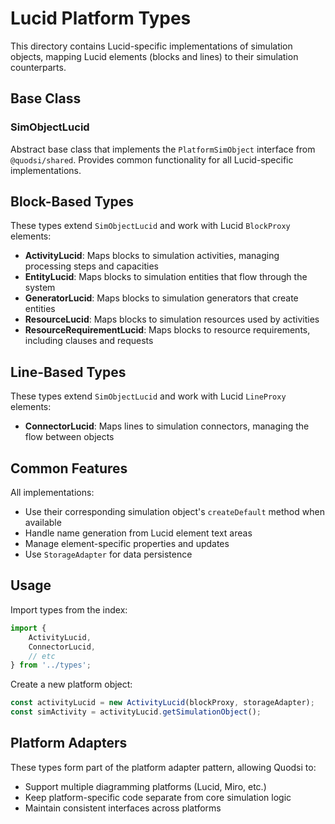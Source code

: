 # Lucid Platform Types

This directory contains Lucid-specific implementations of simulation objects, mapping Lucid elements (blocks and lines) to their simulation counterparts.

## Base Class

### SimObjectLucid
Abstract base class that implements the `PlatformSimObject` interface from `@quodsi/shared`. Provides common functionality for all Lucid-specific implementations.

## Block-Based Types

These types extend `SimObjectLucid` and work with Lucid `BlockProxy` elements:

- **ActivityLucid**: Maps blocks to simulation activities, managing processing steps and capacities
- **EntityLucid**: Maps blocks to simulation entities that flow through the system
- **GeneratorLucid**: Maps blocks to simulation generators that create entities
- **ResourceLucid**: Maps blocks to simulation resources used by activities
- **ResourceRequirementLucid**: Maps blocks to resource requirements, including clauses and requests

## Line-Based Types

These types extend `SimObjectLucid` and work with Lucid `LineProxy` elements:

- **ConnectorLucid**: Maps lines to simulation connectors, managing the flow between objects

## Common Features

All implementations:
- Use their corresponding simulation object's `createDefault` method when available
- Handle name generation from Lucid element text areas
- Manage element-specific properties and updates
- Use `StorageAdapter` for data persistence

## Usage

Import types from the index:
```typescript
import { 
    ActivityLucid,
    ConnectorLucid,
    // etc
} from '../types';
```

Create a new platform object:
```typescript
const activityLucid = new ActivityLucid(blockProxy, storageAdapter);
const simActivity = activityLucid.getSimulationObject();
```

## Platform Adapters

These types form part of the platform adapter pattern, allowing Quodsi to:
- Support multiple diagramming platforms (Lucid, Miro, etc.)
- Keep platform-specific code separate from core simulation logic
- Maintain consistent interfaces across platforms